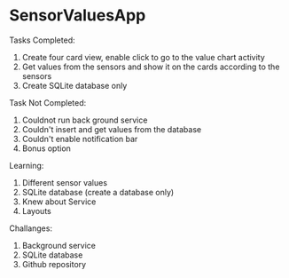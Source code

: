 # SensorValuesApp
Tasks Completed:
1. Create four card view, enable click to go to the value chart activity
2. Get values from the sensors and show it on the cards according to the sensors
3. Create SQLite database only

Task Not Completed:
1. Couldnot run back ground service
2. Couldn't insert and get values from the database
3. Couldn't enable notification bar
4. Bonus option

Learning:
1. Different sensor values
2. SQLite database (create a database only)
3. Knew about Service
4. Layouts

Challanges:
1. Background service
2. SQLite database
3. Github repository
